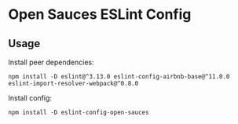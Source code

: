 # Open Sauces ESLint Config

## Usage

Install peer dependencies:

`npm install -D eslint@^3.13.0 eslint-config-airbnb-base@^11.0.0 eslint-import-resolver-webpack@^0.8.0`

Install config:

`npm install -D eslint-config-open-sauces`
